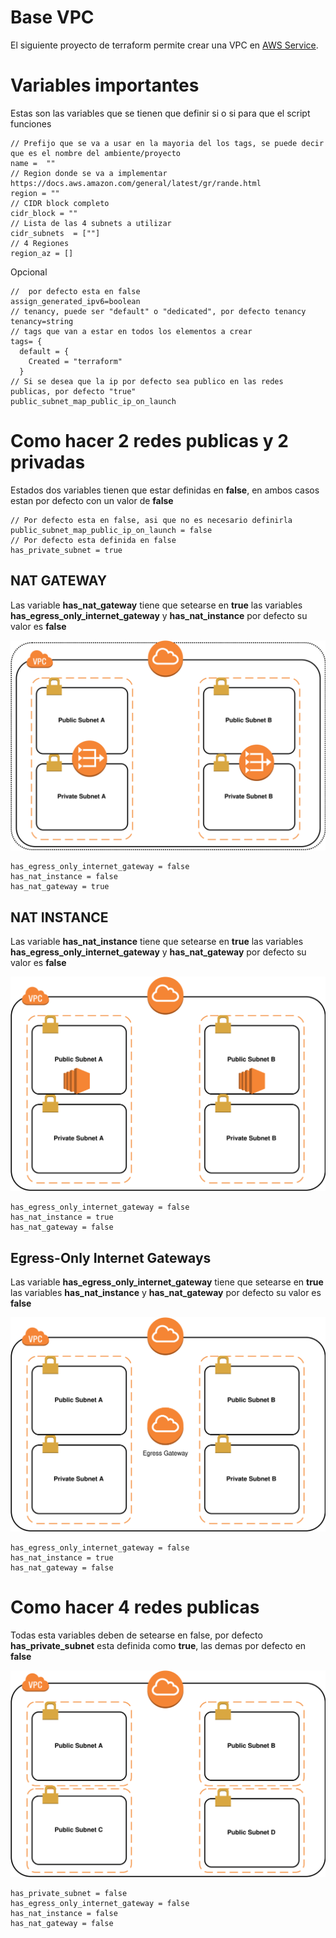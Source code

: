 # Base VPC

El siguiente proyecto de terraform permite crear una VPC en [AWS Service](https://aws.amazon.com). 

# Variables importantes
Estas son las variables que se tienen que definir si o si para que el script funciones 
```
// Prefijo que se va a usar en la mayoria del los tags, se puede decir que es el nombre del ambiente/proyecto
name =  ""
// Region donde se va a implementar https://docs.aws.amazon.com/general/latest/gr/rande.html
region = ""
// CIDR block completo
cidr_block = ""
// Lista de las 4 subnets a utilizar
cidr_subnets  = [""]
// 4 Regiones 
region_az = []
```

Opcional

```
//  por defecto esta en false
assign_generated_ipv6=boolean
// tenancy, puede ser "default" o "dedicated", por defecto tenancy
tenancy=string
// tags que van a estar en todos los elementos a crear
tags= {
  default = {
    Created = "terraform"
  }
// Si se desea que la ip por defecto sea publico en las redes publicas, por defecto "true" 
public_subnet_map_public_ip_on_launch
```  


# Como hacer 2 redes publicas  y 2 privadas 
Estados dos variables tienen que estar definidas en **false**, en ambos casos estan por defecto con un valor de **false**
```
// Por defecto esta en false, asi que no es necesario definirla
public_subnet_map_public_ip_on_launch = false
// Por defecto esta definida en false 
has_private_subnet = true
```

## NAT GATEWAY
Las variable **has_nat_gateway** tiene que setearse en **true** las variables **has_egress_only_internet_gateway** y  **has_nat_instance** por defecto su valor es **false**

![Diagram](./../assets/InternetGateway.svg) 
```
has_egress_only_internet_gateway = false
has_nat_instance = false
has_nat_gateway = true
```

## NAT INSTANCE

Las variable **has_nat_instance** tiene que setearse en **true** las variables **has_egress_only_internet_gateway** y  **has_nat_gateway** por defecto su valor es **false**

![Diagram](./../assets/NatInstance.svg) 

```
has_egress_only_internet_gateway = false
has_nat_instance = true
has_nat_gateway = false
```
## Egress-Only Internet Gateways

Las variable **has_egress_only_internet_gateway** tiene que setearse en **true** las variables **has_nat_instance** y  **has_nat_gateway** por defecto su valor es **false**

![Diagram](./../assets/EgressGateway.svg) 


```
has_egress_only_internet_gateway = false
has_nat_instance = true
has_nat_gateway = false
```

# Como hacer 4 redes publicas 

Todas esta variables deben de setearse en false, por defecto **has_private_subnet** esta definida como **true**, las demas por defecto en **false**

![Diagram](./../assets/Public.svg) 
```
has_private_subnet = false
has_egress_only_internet_gateway = false
has_nat_instance = false
has_nat_gateway = false
```

